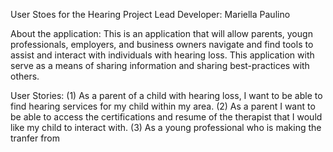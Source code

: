 User Stoes for the Hearing Project 
Lead Developer: Mariella Paulino 

About the application:  This is an application that will allow parents, yougn professionals, employers, and business owners navigate and find tools to assist and interact with individuals with hearing loss.  This application with serve as a means of sharing information and sharing best-practices with others. 

User Stories:
(1) As a parent of a child with hearing loss, I want to be able to find hearing services for my child within my area. 
(2) As a parent I want to be able to access the certifications and resume of the therapist that I would like my child to interact with. 
(3) As a young professional who is making the tranfer from 